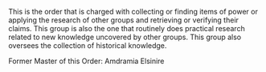 <!-- TITLE: Order of Field Research and Recovery -->
<!-- SUBTITLE: A quick summary of Order of Field Research and Recovery -->

This is the order that is charged with collecting or finding items of power or applying the research of other groups and retrieving or verifying their claims. This group is also the one that routinely does practical research related to new knowledge uncovered by other groups. This group also oversees the collection of historical knowledge.

Former Master of this Order: Amdramia Elsinire